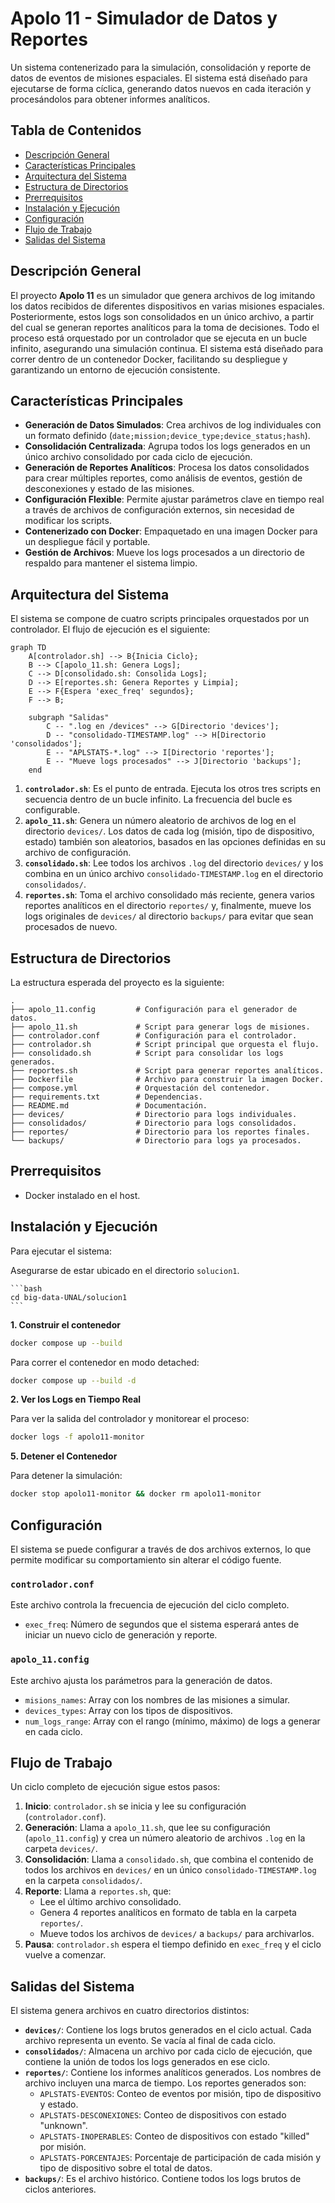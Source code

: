 # Apolo 11 - Simulador de Datos y Reportes

Un sistema contenerizado para la simulación, consolidación y reporte de datos de eventos de misiones espaciales. El sistema está diseñado para ejecutarse de forma cíclica, generando datos nuevos en cada iteración y procesándolos para obtener informes analíticos.

## Tabla de Contenidos
- [Descripción General](#descripción-general)
- [Características Principales](#características-principales)
- [Arquitectura del Sistema](#arquitectura-del-sistema)
- [Estructura de Directorios](#estructura-de-directorios)
- [Prerrequisitos](#prerrequisitos)
- [Instalación y Ejecución](#instalación-y-ejecución)
- [Configuración](#configuración)
- [Flujo de Trabajo](#flujo-de-trabajo)
- [Salidas del Sistema](#salidas-del-sistema)

## Descripción General

El proyecto **Apolo 11** es un simulador que genera archivos de log imitando los datos recibidos de diferentes dispositivos en varias misiones espaciales. Posteriormente, estos logs son consolidados en un único archivo, a partir del cual se generan reportes analíticos para la toma de decisiones. Todo el proceso está orquestado por un controlador que se ejecuta en un bucle infinito, asegurando una simulación continua. El sistema está diseñado para correr dentro de un contenedor Docker, facilitando su despliegue y garantizando un entorno de ejecución consistente.

## Características Principales

- **Generación de Datos Simulados**: Crea archivos de log individuales con un formato definido (`date;mission;device_type;device_status;hash`).
- **Consolidación Centralizada**: Agrupa todos los logs generados en un único archivo consolidado por cada ciclo de ejecución.
- **Generación de Reportes Analíticos**: Procesa los datos consolidados para crear múltiples reportes, como análisis de eventos, gestión de desconexiones y estado de las misiones.
- **Configuración Flexible**: Permite ajustar parámetros clave en tiempo real a través de archivos de configuración externos, sin necesidad de modificar los scripts.
- **Contenerizado con Docker**: Empaquetado en una imagen Docker para un despliegue fácil y portable.
- **Gestión de Archivos**: Mueve los logs procesados a un directorio de respaldo para mantener el sistema limpio.

## Arquitectura del Sistema

El sistema se compone de cuatro scripts principales orquestados por un controlador. El flujo de ejecución es el siguiente:

```mermaid
graph TD
    A[controlador.sh] --> B{Inicia Ciclo};
    B --> C[apolo_11.sh: Genera Logs];
    C --> D[consolidado.sh: Consolida Logs];
    D --> E[reportes.sh: Genera Reportes y Limpia];
    E --> F{Espera 'exec_freq' segundos};
    F --> B;

    subgraph "Salidas"
        C -- ".log en /devices" --> G[Directorio 'devices'];
        D -- "consolidado-TIMESTAMP.log" --> H[Directorio 'consolidados'];
        E -- "APLSTATS-*.log" --> I[Directorio 'reportes'];
        E -- "Mueve logs procesados" --> J[Directorio 'backups'];
    end
```

1.  **`controlador.sh`**: Es el punto de entrada. Ejecuta los otros tres scripts en secuencia dentro de un bucle infinito. La frecuencia del bucle es configurable.
2.  **`apolo_11.sh`**: Genera un número aleatorio de archivos de log en el directorio `devices/`. Los datos de cada log (misión, tipo de dispositivo, estado) también son aleatorios, basados en las opciones definidas en su archivo de configuración.
3.  **`consolidado.sh`**: Lee todos los archivos `.log` del directorio `devices/` y los combina en un único archivo `consolidado-TIMESTAMP.log` en el directorio `consolidados/`.
4.  **`reportes.sh`**: Toma el archivo consolidado más reciente, genera varios reportes analíticos en el directorio `reportes/` y, finalmente, mueve los logs originales de `devices/` al directorio `backups/` para evitar que sean procesados de nuevo.

## Estructura de Directorios

La estructura esperada del proyecto es la siguiente:

```
.
├── apolo_11.config         # Configuración para el generador de datos.
├── apolo_11.sh             # Script para generar logs de misiones.
├── controlador.conf        # Configuración para el controlador.
├── controlador.sh          # Script principal que orquesta el flujo.
├── consolidado.sh          # Script para consolidar los logs generados.
├── reportes.sh             # Script para generar reportes analíticos.
├── Dockerfile              # Archivo para construir la imagen Docker.
├── compose.yml             # Orquestación del contenedor.
├── requirements.txt        # Dependencias.
├── README.md               # Documentación.
├── devices/                # Directorio para logs individuales.
├── consolidados/           # Directorio para logs consolidados.
├── reportes/               # Directorio para los reportes finales.
└── backups/                # Directorio para logs ya procesados.
```

## Prerrequisitos

- Docker instalado en el host.

## Instalación y Ejecución

Para ejecutar el sistema:

Asegurarse de estar ubicado en el directorio `solucion1`.

    ```bash
    cd big-data-UNAL/solucion1
    ```

**1. Construir el contenedor**

```bash
docker compose up --build
```

Para correr el contenedor en modo detached:

```bash
docker compose up --build -d
```

**2. Ver los Logs en Tiempo Real**

Para ver la salida del controlador y monitorear el proceso:
```bash
docker logs -f apolo11-monitor
```

**5. Detener el Contenedor**

Para detener la simulación:

```bash
docker stop apolo11-monitor && docker rm apolo11-monitor
```

## Configuración

El sistema se puede configurar a través de dos archivos externos, lo que permite modificar su comportamiento sin alterar el código fuente.

### `controlador.conf`

Este archivo controla la frecuencia de ejecución del ciclo completo.

-   `exec_freq`: Número de segundos que el sistema esperará antes de iniciar un nuevo ciclo de generación y reporte.

### `apolo_11.config`

Este archivo ajusta los parámetros para la generación de datos.

-   `misions_names`: Array con los nombres de las misiones a simular.
-   `devices_types`: Array con los tipos de dispositivos.
-   `num_logs_range`: Array con el rango (mínimo, máximo) de logs a generar en cada ciclo.


## Flujo de Trabajo

Un ciclo completo de ejecución sigue estos pasos:

1.  **Inicio**: `controlador.sh` se inicia y lee su configuración (`controlador.conf`).
2.  **Generación**: Llama a `apolo_11.sh`, que lee su configuración (`apolo_11.config`) y crea un número aleatorio de archivos `.log` en la carpeta `devices/`.
3.  **Consolidación**: Llama a `consolidado.sh`, que combina el contenido de todos los archivos en `devices/` en un único `consolidado-TIMESTAMP.log` en la carpeta `consolidados/`.
4.  **Reporte**: Llama a `reportes.sh`, que:
    *   Lee el último archivo consolidado.
    *   Genera 4 reportes analíticos en formato de tabla en la carpeta `reportes/`.
    *   Mueve todos los archivos de `devices/` a `backups/` para archivarlos.
5.  **Pausa**: `controlador.sh` espera el tiempo definido en `exec_freq` y el ciclo vuelve a comenzar.

## Salidas del Sistema

El sistema genera archivos en cuatro directorios distintos:

-   **`devices/`**: Contiene los logs brutos generados en el ciclo actual. Cada archivo representa un evento. Se vacía al final de cada ciclo.
-   **`consolidados/`**: Almacena un archivo por cada ciclo de ejecución, que contiene la unión de todos los logs generados en ese ciclo.
-   **`reportes/`**: Contiene los informes analíticos generados. Los nombres de archivo incluyen una marca de tiempo. Los reportes generados son:
    -   `APLSTATS-EVENTOS`: Conteo de eventos por misión, tipo de dispositivo y estado.
    -   `APLSTATS-DESCONEXIONES`: Conteo de dispositivos con estado "unknown".
    -   `APLSTATS-INOPERABLES`: Conteo de dispositivos con estado "killed" por misión.
    -   `APLSTATS-PORCENTAJES`: Porcentaje de participación de cada misión y tipo de dispositivo sobre el total de datos.
-   **`backups/`**: Es el archivo histórico. Contiene todos los logs brutos de ciclos anteriores.
